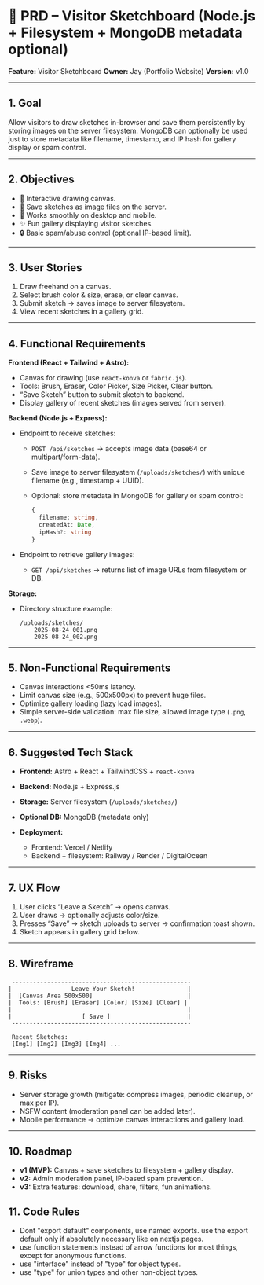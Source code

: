 # 📄 PRD – Visitor Sketchboard (Node.js + Filesystem + MongoDB metadata optional)

**Feature:** Visitor Sketchboard
**Owner:** Jay (Portfolio Website)
**Version:** v1.0

---

## 1. Goal

Allow visitors to draw sketches in-browser and save them persistently by storing images on the server filesystem. MongoDB can optionally be used just to store metadata like filename, timestamp, and IP hash for gallery display or spam control.

---

## 2. Objectives

- 🎨 Interactive drawing canvas.
- 💾 Save sketches as image files on the server.
- 📱 Works smoothly on desktop and mobile.
- ✨ Fun gallery displaying visitor sketches.
- 🔒 Basic spam/abuse control (optional IP-based limit).

---

## 3. User Stories

1. Draw freehand on a canvas.
2. Select brush color & size, erase, or clear canvas.
3. Submit sketch → saves image to server filesystem.
4. View recent sketches in a gallery grid.

---

## 4. Functional Requirements

**Frontend (React + Tailwind + Astro):**

- Canvas for drawing (use `react-konva` or `fabric.js`).
- Tools: Brush, Eraser, Color Picker, Size Picker, Clear button.
- “Save Sketch” button to submit sketch to backend.
- Display gallery of recent sketches (images served from server).

**Backend (Node.js + Express):**

- Endpoint to receive sketches:

  - `POST /api/sketches` → accepts image data (base64 or multipart/form-data).
  - Save image to server filesystem (`/uploads/sketches/`) with unique filename (e.g., timestamp + UUID).
  - Optional: store metadata in MongoDB for gallery or spam control:

    ```ts
    {
      filename: string,
      createdAt: Date,
      ipHash?: string
    }
    ```

- Endpoint to retrieve gallery images:

  - `GET /api/sketches` → returns list of image URLs from filesystem or DB.

**Storage:**

- Directory structure example:

  ```
  /uploads/sketches/
      2025-08-24_001.png
      2025-08-24_002.png
  ```

---

## 5. Non-Functional Requirements

- Canvas interactions <50ms latency.
- Limit canvas size (e.g., 500x500px) to prevent huge files.
- Optimize gallery loading (lazy load images).
- Simple server-side validation: max file size, allowed image type (`.png`, `.webp`).

---

## 6. Suggested Tech Stack

- **Frontend:** Astro + React + TailwindCSS + `react-konva`
- **Backend:** Node.js + Express.js
- **Storage:** Server filesystem (`/uploads/sketches/`)
- **Optional DB:** MongoDB (metadata only)
- **Deployment:**

  - Frontend: Vercel / Netlify
  - Backend + filesystem: Railway / Render / DigitalOcean

---

## 7. UX Flow

1. User clicks “Leave a Sketch” → opens canvas.
2. User draws → optionally adjusts color/size.
3. Presses “Save” → sketch uploads to server → confirmation toast shown.
4. Sketch appears in gallery grid below.

---

## 8. Wireframe

```
 ---------------------------------------------------
|                 Leave Your Sketch!               |
|  [Canvas Area 500x500]                           |
|  Tools: [Brush] [Eraser] [Color] [Size] [Clear] |
|                                                  |
|                    [ Save ]                      |
 ---------------------------------------------------

 Recent Sketches:
 [Img1] [Img2] [Img3] [Img4] ...
```

---

## 9. Risks

- Server storage growth (mitigate: compress images, periodic cleanup, or max per IP).
- NSFW content (moderation panel can be added later).
- Mobile performance → optimize canvas interactions and gallery load.

---

## 10. Roadmap

- **v1 (MVP):** Canvas + save sketches to filesystem + gallery display.
- **v2:** Admin moderation panel, IP-based spam prevention.
- **v3:** Extra features: download, share, filters, fun animations.

## 11. Code Rules

- Dont "export default" components, use named exports. use the export default only if absolutely necessary like on nextjs pages.
- use function statements instead of arrow functions for most things, except for anonymous functions.
- use "interface" instead of "type" for object types.
- use "type" for union types and other non-object types.
